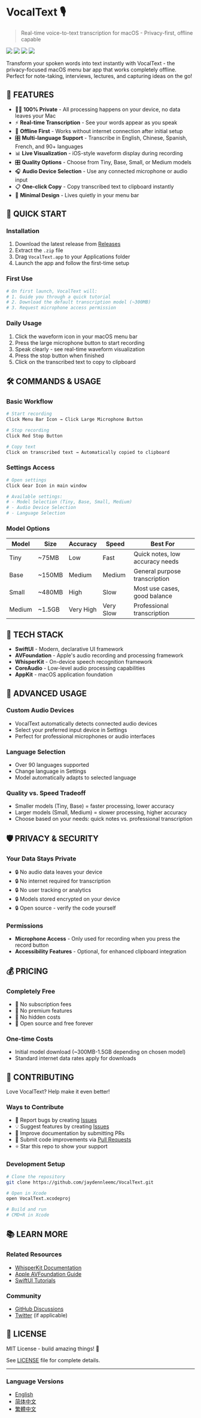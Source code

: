 # VocalText 🎙️
> Real-time voice-to-text transcription for macOS - Privacy-first, offline capable

[![](https://img.shields.io/badge/platform-macOS-blue)](https://www.apple.com/macos)
[![](https://img.shields.io/badge/language-Swift-orange)](https://swift.org)
[![](https://img.shields.io/github/license/jaydennleemc/VocalText)](LICENSE)
[![](https://img.shields.io/github/v/release/jaydennleemc/VocalText)](https://github.com/jaydennleemc/VocalText/releases)

Transform your spoken words into text instantly with VocalText - the privacy-focused macOS menu bar app that works completely offline. Perfect for note-taking, interviews, lectures, and capturing ideas on the go!

## 🌟 FEATURES

- 🕵️‍♂️ **100% Private** - All processing happens on your device, no data leaves your Mac
- ⚡ **Real-time Transcription** - See your words appear as you speak
- 📶 **Offline First** - Works without internet connection after initial setup
- 🎛️ **Multi-language Support** - Transcribe in English, Chinese, Spanish, French, and 90+ languages
- 📊 **Live Visualization** - iOS-style waveform display during recording
- 🎛️ **Quality Options** - Choose from Tiny, Base, Small, or Medium models
- 🎧 **Audio Device Selection** - Use any connected microphone or audio input
- 📋 **One-click Copy** - Copy transcribed text to clipboard instantly
- 🎨 **Minimal Design** - Lives quietly in your menu bar

## 🚀 QUICK START

### Installation
1. Download the latest release from [Releases](https://github.com/jaydennleemc/VocalText/releases)
2. Extract the `.zip` file
3. Drag `VocalText.app` to your Applications folder
4. Launch the app and follow the first-time setup

### First Use
```bash
# On first launch, VocalText will:
# 1. Guide you through a quick tutorial
# 2. Download the default transcription model (~300MB)
# 3. Request microphone access permission
```

### Daily Usage
1. Click the waveform icon in your macOS menu bar
2. Press the large microphone button to start recording
3. Speak clearly - see real-time waveform visualization
4. Press the stop button when finished
5. Click on the transcribed text to copy to clipboard

## 🛠️ COMMANDS & USAGE

### Basic Workflow
```bash
# Start recording
Click Menu Bar Icon → Click Large Microphone Button

# Stop recording
Click Red Stop Button

# Copy text
Click on transcribed text → Automatically copied to clipboard
```

### Settings Access
```bash
# Open settings
Click Gear Icon in main window

# Available settings:
# - Model Selection (Tiny, Base, Small, Medium)
# - Audio Device Selection
# - Language Selection
```

### Model Options
| Model | Size | Accuracy | Speed | Best For |
|-------|------|----------|-------|----------|
| Tiny | ~75MB | Low | Fast | Quick notes, low accuracy needs |
| Base | ~150MB | Medium | Medium | General purpose transcription |
| Small | ~480MB | High | Slow | Most use cases, good balance |
| Medium | ~1.5GB | Very High | Very Slow | Professional transcription |

## 🧠 TECH STACK

- **SwiftUI** - Modern, declarative UI framework
- **AVFoundation** - Apple's audio recording and processing framework
- **WhisperKit** - On-device speech recognition framework
- **CoreAudio** - Low-level audio processing capabilities
- **AppKit** - macOS application foundation

## 🔧 ADVANCED USAGE

### Custom Audio Devices
- VocalText automatically detects connected audio devices
- Select your preferred input device in Settings
- Perfect for professional microphones or audio interfaces

### Language Selection
- Over 90 languages supported
- Change language in Settings
- Model automatically adapts to selected language

### Quality vs. Speed Tradeoff
- Smaller models (Tiny, Base) = faster processing, lower accuracy
- Larger models (Small, Medium) = slower processing, higher accuracy
- Choose based on your needs: quick notes vs. professional transcription

## 🛡️ PRIVACY & SECURITY

### Your Data Stays Private
- 🔒 No audio data leaves your device
- 🔒 No internet required for transcription
- 🔒 No user tracking or analytics
- 🔒 Models stored encrypted on your device
- 🔒 Open source - verify the code yourself

### Permissions
- **Microphone Access** - Only used for recording when you press the record button
- **Accessibility Features** - Optional, for enhanced clipboard integration

## 💰 PRICING

### Completely Free
- 💸 No subscription fees
- 💸 No premium features
- 💸 No hidden costs
- 💸 Open source and free forever

### One-time Costs
- Initial model download (~300MB-1.5GB depending on chosen model)
- Standard internet data rates apply for downloads

## 🤝 CONTRIBUTING

Love VocalText? Help make it even better!

### Ways to Contribute
- 🐛 Report bugs by creating [Issues](https://github.com/jaydennleemc/VocalText/issues)
- 💡 Suggest features by creating [Issues](https://github.com/jaydennleemc/VocalText/issues)
- 📝 Improve documentation by submitting PRs
- 🔧 Submit code improvements via [Pull Requests](https://github.com/jaydennleemc/VocalText/pulls)
- ⭐ Star this repo to show your support

### Development Setup
```bash
# Clone the repository
git clone https://github.com/jaydennleemc/VocalText.git

# Open in Xcode
open VocalText.xcodeproj

# Build and run
# CMD+R in Xcode
```

## 📚 LEARN MORE

### Related Resources
- [WhisperKit Documentation](https://github.com/argmaxinc/WhisperKit)
- [Apple AVFoundation Guide](https://developer.apple.com/av-foundation/)
- [SwiftUI Tutorials](https://developer.apple.com/tutorials/swiftui)

### Community
- [GitHub Discussions](https://github.com/jaydennleemc/VocalText/discussions)
- [Twitter](https://twitter.com/yourhandle) (if applicable)

## 📄 LICENSE

MIT License - build amazing things! 🎉

See [LICENSE](LICENSE) file for complete details.

---

### Language Versions
- [English](README.md)
- [简体中文](README_zh-CN.md)
- [繁體中文](README_zh-TW.md)